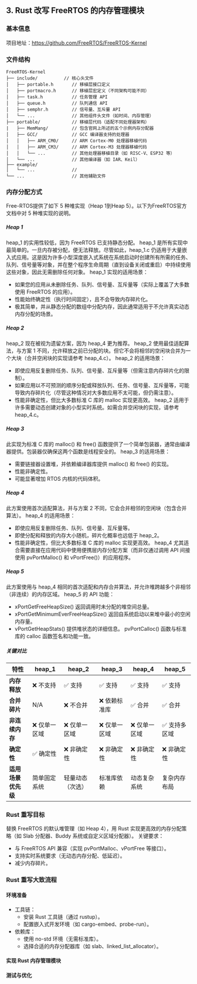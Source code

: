 ## 3. Rust 改写 FreeRTOS 的内存管理模块

### 基本信息
项目地址：https://github.com/FreeRTOS/FreeRTOS-Kernel

### 文件结构
```
FreeRTOS-Kernel
├── include/          // 核心头文件
│   ├── portable.h       // 移植层接口定义
│   ├── portmacro.h      // 移植层宏定义（不同架构可能不同）
│   ├── task.h           // 任务管理 API
│   ├── queue.h          // 队列通信 API
│   ├── semphr.h         // 信号量、互斥量 API
│   └── ...              // 其他组件头文件（如时间、内存管理）
├── portable/            // 移植层代码（适配不同处理器架构）
|   ├── MemMang/         // 包含官网上所述的五个示例内存分配器
│   ├── GCC/             // GCC 编译器支持的处理器
│   │   ├── ARM_CM0/     // ARM Cortex-M0 处理器移植代码
│   │   ├── ARM_CM3/     // ARM Cortex-M3 处理器移植代码
│   │   └── ...          // 其他处理器移植目录（如 RISC-V、ESP32 等）
│   └── ...              // 其他编译器（如 IAR、Keil）
├── example/
│   └── ...              //
└── ...                  // 其他辅助文件
```

### 内存分配方式
Free-RTOS提供了如下 5 种堆实现（Heap 1到Heap 5）。以下为FreeRTOS官方文档中对 5 种堆实现的说明。
##### Heap 1
heap_1 的实用性较低，因为 FreeRTOS 已支持静态分配。
heap_1 是所有实现中最简单的。一旦内存被分配，便无法释放。尽管如此，heap_1.c 仍适用于大量嵌入式应用。这是因为许多小型深度嵌入式系统在系统启动时创建所有所需的任务、队列、信号量等对象，并在整个程序生命周期（直到设备关闭或重启）中持续使用这些对象，因此无需删除任何对象。
heap_1 实现的适用场景：
- 如果您的应用从未删除任务、队列、信号量、互斥量等（实际上覆盖了大多数使用 FreeRTOS 的应用）。
- 性能始终确定性（执行时间固定），且不会导致内存碎片化。
- 极其简单，并从静态分配的数组中分配内存，因此通常适用于不允许真实动态内存分配的场景。
##### Heap 2
heap_2 现在被视为遗留方案，因为 heap_4 更为推荐。
heap_2 使用最佳适配算法，与方案 1 不同，允许释放之前已分配的块。但它不会将相邻的空闲块合并为一个大块（合并空闲块的实现请参考 heap_4.c）。
heap_2 的适用场景：
- 即使应用反复删除任务、队列、信号量、互斥量等（但需注意内存碎片化的限制）。
- 如果应用以不可预测的顺序分配或释放队列、任务、信号量、互斥量等，可能导致内存碎片化（尽管这种情况对大多数应用不太可能，但仍需注意）。
- 性能非确定性，但比大多数标准 C 库的 malloc 实现更高效。
heap_2 适用于许多需要动态创建对象的小型实时系统。如需合并空闲块的实现，请参考 heap_4.c。

##### Heap 3
此实现为标准 C 库的 malloc() 和 free() 函数提供了一个简单包装器，通常由编译器提供。包装器仅确保这两个函数是线程安全的。
heap_3 的适用场景：
- 需要链接器设置堆，并依赖编译器库提供 malloc() 和 free() 的实现。
- 性能非确定性。
- 可能显著增加 RTOS 内核的代码体积。

##### Heap 4
此方案使用首次适配算法，并与方案 2 不同，它会合并相邻的空闲块（包含合并算法）。
heap_4 的适用场景：
- 即使应用反复删除任务、队列、信号量、互斥量等。
- 即使分配和释放的内存大小随机，碎片化概率也远低于 heap_2。
- 性能非确定性，但比大多数标准 C 库的 malloc 实现更高效。
heap_4 尤其适合需要直接在应用代码中使用便携层内存分配方案（而非仅通过调用 API 间接使用 pvPortMalloc() 和 vPortFree()）的应用程序。

##### Heap 5
此方案使用与 heap_4 相同的首次适配和内存合并算法，并允许堆跨越多个非相邻（非连续）的内存区域。
heap_5 的 API 功能：
- xPortGetFreeHeapSize() 返回调用时未分配的堆空间总量。
- xPortGetMinimumEverFreeHeapSize() 返回自系统启动以来堆中最小的空闲内存量。
- vPortGetHeapStats() 提供堆状态的详细信息。
pvPortCalloc() 函数与标准库的 calloc 函数签名和功能一致。

##### 关键对比
| **特性**               | **heap_1**       | **heap_2**       | **heap_3**       | **heap_4**       | **heap_5**       |
|------------------------|------------------|------------------|------------------|------------------|------------------|
| **内存释放**           | ❌ 不支持         | ✅ 支持           | ✅ 支持           | ✅ 支持           | ✅ 支持           |
| **合并碎片**           | N/A              | ❌ 不合并         | ❌ 依赖标准库     | ✅ 合并           | ✅ 合并           |
| **非连续内存**         | ❌ 仅单一区域     | ❌ 仅单一区域     | ❌ 仅单一区域     | ❌ 仅单一区域     | ✅ 支持多区域     |
| **确定性**             | ✅ 确定性         | ❌ 非确定性       | ❌ 非确定性       | ❌ 非确定性       | ❌ 非确定性       |
| **适用场景优先级**     | 简单固定系统     | 轻量动态（次选） | 标准库依赖       | 动态复杂系统     | 复杂内存布局     |

### Rust 重写目标
替换 FreeRTOS 的默认堆管理（如 Heap 4），用 Rust 实现更高效的内存分配策略（如 Slab 分配器、Buddy 系统或自定义区域分配器）。
关键要求：
- 与 FreeRTOS API 兼容（实现 pvPortMalloc、vPortFree 等接口）。
- 支持实时系统要求（无动态内存分配、低延迟）。
- 减少内存碎片。

### Rust 重写大致流程
#### 环境准备
- 工具链：
  - 安装 Rust 工具链（通过 rustup）。
  - 配置嵌入式开发环境（如 cargo-embed、probe-run）。
- 依赖库：
  - 使用 no-std 环境（无需标准库）。
  - 选择合适的内存分配器库（如 slab、linked_list_allocator）。

#### 实现 Rust 内存管理模块
#### 测试与优化